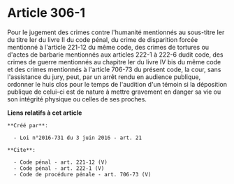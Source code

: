# Article 306-1

Pour le jugement des crimes contre l'humanité mentionnés au sous-titre Ier du titre Ier du livre II du code pénal, du crime
de disparition forcée mentionné à l'article 221-12 du même code, des crimes de tortures ou d'actes de barbarie mentionnés aux
articles 222-1 à 222-6 dudit code, des crimes de guerre mentionnés au chapitre Ier du livre IV bis du même code et des crimes
mentionnés à l'article 706-73 du présent code, la cour, sans l'assistance du jury, peut, par un arrêt rendu en audience
publique, ordonner le huis clos pour le temps de l'audition d'un témoin si la déposition publique de celui-ci est de nature à
mettre gravement en danger sa vie ou son intégrité physique ou celles de ses proches.

**Liens relatifs à cet article**

	**Créé par**:

	  - Loi n°2016-731 du 3 juin 2016 - art. 21

	**Cite**:

	  - Code pénal - art. 221-12 (V)
	  - Code pénal - art. 222-1 (V)
	  - Code de procédure pénale - art. 706-73 (V)

